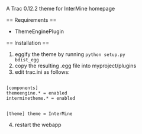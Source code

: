 A Trac 0.12.2 theme for InterMine homepage

== Requirements ==

* ThemeEnginePlugin

== Installation ==

1. eggify the theme by running <code>python setup.py bdist_egg</code>
2. copy the resulting .egg file into myproject/plugins
3. edit trac.ini as follows:
<code>
[components]
themeengine.* = enabled
interminetheme.* = enabled

[theme]
theme = InterMine
</code>

4. restart the webapp